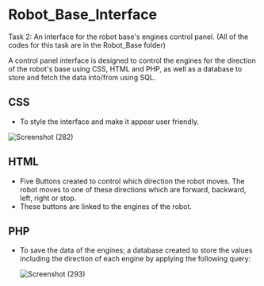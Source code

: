 # Robot_Base_Interface
Task 2: An interface for the robot base's engines control panel. (All of the codes for this task are in the Robot_Base folder)

A control panel interface is designed to control the engines for the direction of the robot's base using CSS, HTML and PHP, as well as a database to store and fetch the data into/from using SQL.

## CSS
  - To style the interface and make it appear user friendly.
 
![Screenshot (282)](https://user-images.githubusercontent.com/53409187/123547927-691e5480-d76b-11eb-9834-94eef2b9fc30.png)


## HTML
  - Five Buttons created to control which direction the robot moves. The robot moves to one of these directions which are forward, backward, left, right or stop.
  - These buttons are linked to the engines of the robot.


## PHP
  - To save the data of the engines; a database created to store the values including the direction of each engine by applying the following query:
  
    ![Screenshot (293)](https://user-images.githubusercontent.com/53409187/123548284-d1216a80-d76c-11eb-92a0-5316246fbe0f.png)

